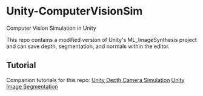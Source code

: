 # Unity-ComputerVisionSim
Computer Vision Simulation in Unity

This repo contains a modified version of Unity's ML_ImageSynthesis project and can save depth, segmentation, and normals within the editor.

## Tutorial
Companion tutorials for this repo:
[Unity Depth Camera Simulation](http://www.immersivelimit.com/tutorials/unity-depth-camera-simulation)
[Unity Image Segmentation](http://www.immersivelimit.com/tutorials/unity-image-segmentation)
